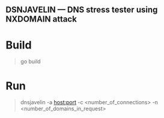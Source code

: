 ## DSNJAVELIN — DNS stress tester using NXDOMAIN attack

# Build

> go build

# Run

> dnsjavelin -a <host:port> -c <number_of_connections> -n <number_of_domains_in_request>